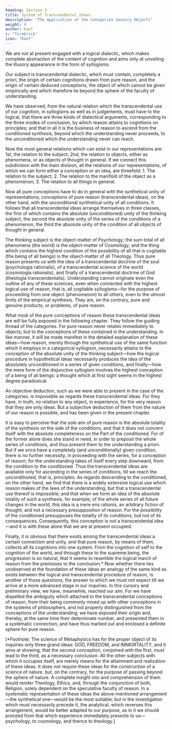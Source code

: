 ```yaml
---
heading: Section 3
title: System of Transcendental Ideas
description: "The Application of the Categories Sensory Objects"
weight: 4
author: Kant
c: "firebrick"
icon: "Kant"
---
```



We are not at present engaged with a logical dialectic, which makes complete abstraction of the content of cognition and aims only at unveiling the illusory appearance in the form of syllogisms. 

Our subject is transcendental dialectic, which must contain, completely a priori, the origin of certain cognitions drawn from pure reason, and the origin of certain deduced conceptions, the object of which cannot be given empirically and which therefore lie beyond the sphere of the faculty of understanding. 

We have observed, from the natural relation which the transcendental use of our cognition, in syllogisms as well as in judgements, must have to the logical, that there are three kinds of dialectical arguments, corresponding to the three modes of conclusion, by which reason attains to cognitions on principles; and that in all it is the business of reason to ascend from the conditioned synthesis, beyond which the understanding never proceeds, to the unconditioned which the understanding never can reach.

Now the most general relations which can exist in our representations are: 1st, the relation to the subject; 2nd, the relation to objects, either as phenomena, or as objects of thought in general. If we connect this subdivision with the main division, all the relations of our representations, of which we can form either a conception or an idea, are threefold: 1. The relation to the subject; 2. The relation to the manifold of the object as a phenomenon; 3. The relation to all things in general.

Now all pure conceptions have to do in general with the synthetical unity of representations; conceptions of pure reason (transcendental ideas), on the other hand, with the unconditional synthetical unity of all conditions. It follows that all transcendental ideas arrange themselves in three classes, the first of which contains the absolute (unconditioned) unity of the thinking subject, the second the absolute unity of the series of the conditions of a phenomenon, the third the absolute unity of the condition of all objects of thought in general.

The thinking subject is the object-matter of Psychology; the sum total of all phenomena (the world) is the object-matter of Cosmology; and the thing which contains the highest condition of the possibility of all that is cogitable (the being of all beings) is the object-matter of all Theology. Thus pure reason presents us with the idea of a transcendental doctrine of the soul (psychologia rationalis), of a transcendental science of the world (cosmologia rationalis), and finally of a transcendental doctrine of God (theologia transcendentalis). Understanding cannot originate even the outline of any of these sciences, even when connected with the highest logical use of reason, that is, all cogitable syllogisms—for the purpose of proceeding from one object (phenomenon) to all others, even to the utmost limits of the empirical synthesis. They are, on the contrary, pure and genuine products, or problems, of pure reason.

What modi of the pure conceptions of reason these transcendental ideas are will be fully exposed in the following chapter. They follow the guiding thread of the categories. For pure reason never relates immediately to objects, but to the conceptions of these contained in the understanding. In like manner, it will be made manifest in the detailed explanation of these ideas—how reason, merely through the synthetical use of the same function which it employs in a categorical syllogism, necessarily attains to the conception of the absolute unity of the thinking subject—how the logical procedure in hypothetical ideas necessarily produces the idea of the absolutely unconditioned in a series of given conditions, and finally—how the mere form of the disjunctive syllogism involves the highest conception of a being of all beings: a thought which at first sight seems in the highest degree paradoxical.

An objective deduction, such as we were able to present in the case of the categories, is impossible as regards these transcendental ideas. For they have, in truth, no relation to any object, in experience, for the very reason that they are only ideas. But a subjective deduction of them from the nature of our reason is possible, and has been given in the present chapter.

It is easy to perceive that the sole aim of pure reason is the absolute totality of the synthesis on the side of the conditions, and that it does not concern itself with the absolute completeness on the Part of the conditioned. For of the former alone does she stand in need, in order to preposit the whole series of conditions, and thus present them to the understanding a priori. But if we once have a completely (and unconditionally) given condition, there is no further necessity, in proceeding with the series, for a conception of reason; for the understanding takes of itself every step downward, from the condition to the conditioned. Thus the transcendental ideas are available only for ascending in the series of conditions, till we reach the unconditioned, that is, principles. As regards descending to the conditioned, on the other hand, we find that there is a widely extensive logical use which reason makes of the laws of the understanding, but that a transcendental use thereof is impossible; and that when we form an idea of the absolute totality of such a synthesis, for example, of the whole series of all future changes in the world, this idea is a mere ens rationis, an arbitrary fiction of thought, and not a necessary presupposition of reason. For the possibility of the conditioned presupposes the totality of its conditions, but not of its consequences. Consequently, this conception is not a transcendental idea—and it is with these alone that we are at present occupied.

Finally, it is obvious that there exists among the transcendental ideas a certain connection and unity, and that pure reason, by means of them, collects all its cognitions into one system. From the cognition of self to the cognition of the world, and through these to the supreme being, the progression is so natural, that it seems to resemble the logical march of reason from the premisses to the conclusion.* Now whether there lies unobserved at the foundation of these ideas an analogy of the same kind as exists between the logical and transcendental procedure of reason, is another of those questions, the answer to which we must not expect till we arrive at a more advanced stage in our inquiries. In this cursory and preliminary view, we have, meanwhile, reached our aim. For we have dispelled the ambiguity which attached to the transcendental conceptions of reason, from their being commonly mixed up with other conceptions in the systems of philosophers, and not properly distinguished from the conceptions of the understanding; we have exposed their origin and, thereby, at the same time their determinate number, and presented them in a systematic connection, and have thus marked out and enclosed a definite sphere for pure reason.

[*Footnote: The science of Metaphysics has for the proper object of its inquiries only three grand ideas: GOD, FREEDOM, and IMMORTALITY, and it aims at showing, that the second conception, conjoined with the first, must lead to the third, as a necessary conclusion. All the other subjects with which it occupies itself, are merely means for the attainment and realization of these ideas. It does not require these ideas for the construction of a science of nature, but, on the contrary, for the purpose of passing beyond the sphere of nature. A complete insight into and comprehension of them would render Theology, Ethics, and, through the conjunction of both, Religion, solely dependent on the speculative faculty of reason. In a systematic representation of these ideas the above-mentioned arrangement—the synthetical one—would be the most suitable; but in the investigation which must necessarily precede it, the analytical, which reverses this arrangement, would be better adapted to our purpose, as in it we should proceed from that which experience immediately presents to us—psychology, to cosmology, and thence to theology.]

